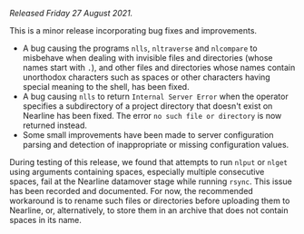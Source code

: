 *Released Friday 27 August 2021.*

This is a minor release incorporating bug fixes and improvements.

-   A bug causing the programs `nlls`, `nltraverse` and `nlcompare` to
    misbehave when dealing with invisible files and directories (whose
    names start with `.`), and other files and directories whose names
    contain unorthodox characters such as spaces or other characters
    having special meaning to the shell, has been fixed.
-   A bug causing `nlls` to return `Internal Server Error` when the
    operator specifies a subdirectory of a project directory that
    doesn\'t exist on Nearline has been fixed. The error
    `no such file or directory` is now returned instead.
-   Some small improvements have been made to server configuration
    parsing and detection of inappropriate or missing configuration
    values.

During testing of this release, we found that attempts to run `nlput` or
`nlget` using arguments containing spaces, especially multiple
consecutive spaces, fail at the Nearline datamover stage while running
`rsync`. This issue has been recorded and documented. For now, the
recommended workaround is to rename such files or directories before
uploading them to Nearline, or, alternatively, to store them in an
archive that does not contain spaces in its name. 
